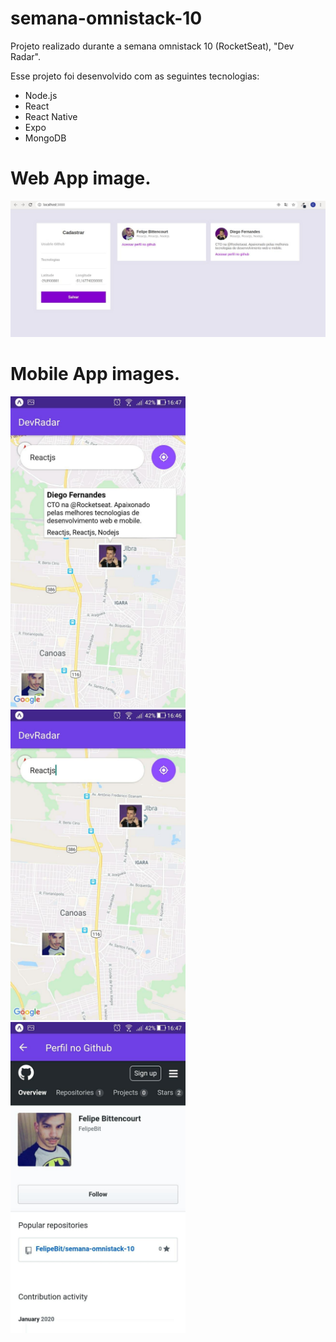 # semana-omnistack-10

Projeto realizado durante a semana omnistack 10 (RocketSeat),  "Dev Radar".

Esse projeto foi desenvolvido com as seguintes tecnologias:

* Node.js
* React
* React Native
* Expo
* MongoDB




# Web App image. 
![web app image](https://github.com/FelipeBit/semana-omnistack-10/blob/master/mobile/assets/img1.jpg)




# Mobile App images.
<div>
<img src="https://github.com/FelipeBit/semana-omnistack-10/blob/master/mobile/assets/img2.jpg" alt="mobile app screenshot" width="280"/>
<img src="https://github.com/FelipeBit/semana-omnistack-10/blob/master/mobile/assets/img4.jpg" alt="mobile app screenshot" width="280"/>
<img src="https://github.com/FelipeBit/semana-omnistack-10/blob/master/mobile/assets/img3.jpg" alt="mobile app screenshot" width="280"/>
</div>
